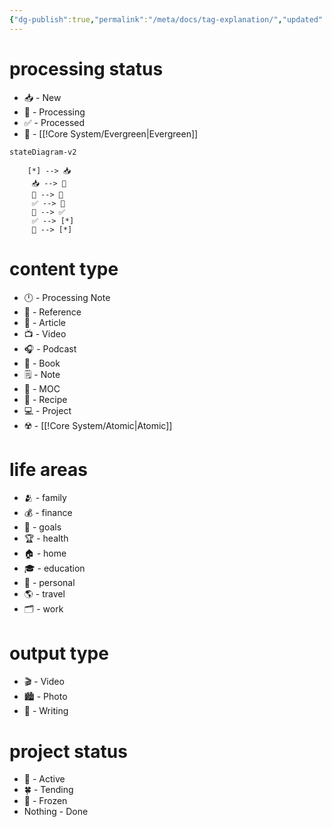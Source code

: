 ```yaml
---
{"dg-publish":true,"permalink":"/meta/docs/tag-explanation/","updated":"2024-11-09T07:26:55.150-08:00"}
---
```



# processing status
- 📥 - New
-  🌱 - Processing
- ✅ - Processed
- 🌲 - [[!Core System/Evergreen\|Evergreen]]

```mermaid
stateDiagram-v2

	[*] --> 📥
	 📥 --> 🌱
	 🌱 --> 🌲
	 ✅ --> 🌲
	 🌱 --> ✅
	 ✅ --> [*]
	 🌲 --> [*]
```
# content type
- 🕛 - Processing Note
- 🔗 - Reference
- 📰 - Article
- 📺 - Video
- 🎧 - Podcast
- 📖 - Book
- 🗒️ - Note
- 📍 - MOC
- 🥗 - Recipe
- 💻 - Project
- ☢️ - [[!Core System/Atomic\|Atomic]]

# life areas
- 🫂 - family
- 💰 - finance
- 🎯 - goals
- 🏆 - health
- 🏠 - home
- 🎓 - education
- 👤 - personal
- 🌎 - travel
- 🗂️ - work

# output type
- 🎬 - Video
- 🏙️ - Photo
- 📝 - Writing
# project status
- 💪 - Active
- 🍀 - Tending
- 🧊 - Frozen
- Nothing - Done
